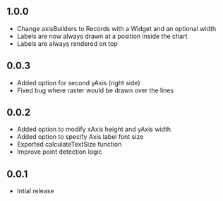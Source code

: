 ## 1.0.0
- Change axisBuilders to Records with a Widget and an optional width
- Labels are now always drawn at a position inside the chart
- Labels are always rendered on top

## 0.0.3
- Added option for second yAxis (right side)
- Fixed bug where raster would be drawn over the lines

## 0.0.2

- Added option to modify xAxis height and yAxis width
- Added option to specify Axis label font size
- Exported calculateTextSize function
- Improve point detection logic

## 0.0.1

- Intial release
